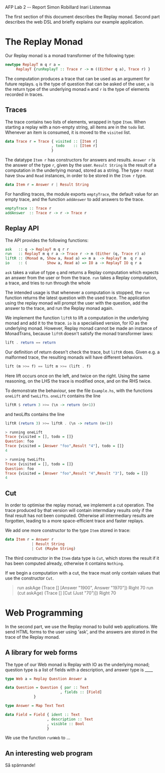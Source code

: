 AFP Lab 2 -- Report
Simon Robillard
Inari Listenmaa

The first section of this document describes the Replay monad.
Second part describes the web DSL and briefly explains our example application.

# The Replay Monad

Our Replay monad is a monad transformer of the following type:

```haskell
newtype ReplayT m q r a = 
     ReplayT {runReplayT :: Trace r -> m ((Either q a), Trace r) }
```

The computation produces a trace that can be used as an argument 
for future replays. 
`q` is the type of question that can be asked of the user,
`a` is the return type of the underlying monad `m` and 
`r` is the type of elements recorded in traces.

## Traces

The trace contains two lists of elements, wrapped in type `Item`.
When starting a replay with a non-empty string, all items are in
the `todo` list. Whenever an item is consumed, it is moved to the 
`visited` list.

```haskell
data Trace r = Trace { visited :: [Item r]
                     , todo    :: [Item r]   
                     }
```

The datatype `Item r` has constructors for answers and results.
`Answer r` is the answer of the type `r`, given by the user.
`Result String` is the result of a computation in the underlying monad,
stored as a string. The type `r` must have `Show` and `Read`
instances, in order to be stored in the `Item r` type.

```haskell
data Item r = Answer r | Result String
```

For handling traces, the module exports `emptyTrace`, the default
value for an empty trace, and the function `addAnswer` to add answers
to the trace.


```haskell
emptyTrace :: Trace r
addAnswer  :: Trace r -> r -> Trace r
```

## Replay API

The API provides the following functions:

```haskell
ask   :: q -> ReplayT m q r r
run   :: ReplayT m q r a -> Trace r -> m (Either (q, Trace r) a)
liftR :: (Monad m, Show a, Read a) => m a  -> ReplayT m  q r a
io    :: (         Show a, Read a) => IO a -> ReplayT IO q r a
```

`ask` takes a value of type `q` and returns a Replay computation which
expects an answer from the user or from the trace.
`run` takes a Replay computation, a trace, and tries to run through
the whole 

The intended usage is that whenever a computation is stopped,
the `run` function returns the latest question with the used trace.
The application using the replay monad will prompt the user with the
question, add the answer to the trace, and run the Replay monad again.

We implement the function `liftR` to lift a computation in the underlying monad
and add it to the trace. `io` is a specialised version, for IO as the
underlying monad.
However, Replay monad cannot be made an instance of
MonadTrans, because `liftR` doesn't satisfy the monad transformer laws: 


```haskell
lift . return == return
```

Our definition of return doesn't check the trace, but `liftR`
does. Given e.g. a malformed trace, the resulting monads will
have different behaviors.

```haskell
lift (m >>= f) == lift m >>= (lift . f)
```

Here lift occurs once  on the left, and twice on the right.
Using the same reasoning, on the LHS the trace is modified once, 
and on the RHS twice.

To demonstrate the behaviour, see the file `Example.hs`, 
with the functions `oneLift` and `twoLifts`.
`oneLift` contains the line

```haskell
liftR $ return 3 >>= (\n -> return (n+1))
```
and twoLifts contains the line  

```haskell
liftR (return 3) >>= liftR . (\n -> return (n+1))
```

```haskell 
> running oneLift
Trace {visited = [], todo = []}
Question: foo
Trace {visited = [Answer "foo",Result "4"], todo = []}
4

> running twoLifts 
Trace {visited = [], todo = []}
Question: foo
Trace {visited = [Answer "foo",Result "4",Result "3"], todo = []}
4
```

## Cut

In order to optimise the replay monad, we implement a cut operation.
The trace produced by that version will contain intermdiary results
only if the final result has not been computed. 
Otherwise all intermediary results are forgotten, leading to a more 
space-efficient trace and faster replays.

We add one more constructor to the type `Item` stored in trace:

```haskell
data Item r = Answer r
            | Result String
            | Cut (Maybe String)
```


The third constructor in the `Item` data type is `Cut`, 
which stores the result if it has been computed already, otherwise
it contains `Nothing`.

If we begin a computation with a cut, the trace must only contain
values that use the constructor `Cut`.

> run askAge (Trace [] [Answer "1900", Answer "1970"])
Right 70
> run (cut askAge) (Trace [] [Cut (Just "70")])
Right 70


# Web Programming


In the second part, we use the Replay monad to build web applications.
We send HTML forms to the user using 'ask', and the answers are stored 
in the trace of the Replay monad.

## A library for web forms

The type of our Web monad is Replay with IO as the underlying monad;
question type is a list of fields with a description, and
answer type is ____


```haskell
type Web a = Replay Question Answer a

data Question = Question { par :: Text 
                         , fields :: [Field]
			 }

type Answer = Map Text Text

data Field = Field { ident :: Text
                   , description :: Text
                   , visible :: Bool
                   }
```

We use the function `runWeb` to ...


## An interesting web program

Så spännande!

